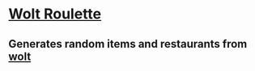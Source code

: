 # [Wolt Roulette](https://woltroulette.vercel.app)
## Generates random items and restaurants from [wolt](https://wolt.com)
